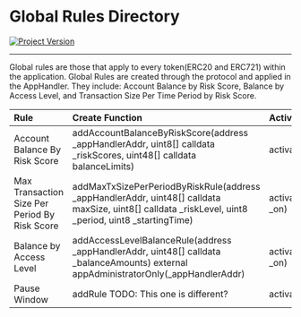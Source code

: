 # Global Rules Directory
[![Project Version][version-image]][version-url]

---
Global rules are those that apply to every token(ERC20 and ERC721) within the application. Global Rules are created through the protocol and applied in the AppHandler. They include: Account Balance by Risk Score, Balance by Access Level, and Transaction Size Per Time Period by Risk Score. 

| Rule         | Create Function | Activation Function |
| :--- | :---  | :--- | 
| Account Balance By Risk Score | addAccountBalanceByRiskScore(address _appHandlerAddr, uint8[] calldata _riskScores, uint48[] calldata balanceLimits)| activateAccountBalanceByRiskRule(bool _on) |
| Max Transaction Size Per Period By Risk Score | addMaxTxSizePerPeriodByRiskRule(address _appHandlerAddr, uint48[] calldata maxSize, uint8[] calldata _riskLevel, uint8 _period, uint8 _startingTime) | activateMaxTxSizePerPeriodByRiskRule(bool _on) |
| Balance by Access Level | addAccessLevelBalanceRule(address _appHandlerAddr, uint48[] calldata _balanceAmounts) external appAdministratorOnly(_appHandlerAddr) | activateAccountBalanceByAccessLevelRule(bool _on) |
| Pause Window | addRule TODO: This one is different? | activaterule |

<!-- These are the header links -->
[version-image]: https://img.shields.io/badge/Version-1.0.0-brightgreen?style=for-the-badge&logo=appveyor
[version-url]: https://github.com/thrackle-io/Tron